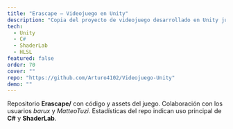 ```yaml
---
title: "Erascape — Videojuego en Unity"
description: "Copia del proyecto de videojuego desarrollado en Unity junto con dos estudiantes italianos; gameplay y assets en C#/ShaderLab."
tech:
  - Unity
  - C#
  - ShaderLab
  - HLSL
featured: false
order: 70
cover: ""
repo: "https://github.com/Arturo4102/Videojuego-Unity"
demo: ""
---
```

Repositorio **Erascape/** con código y assets del juego. Colaboración con los usuarios *barux* y *MatteoTuzi*. Estadísticas del repo indican uso principal de **C#** y **ShaderLab**.
